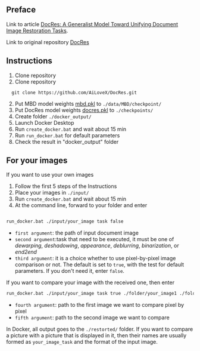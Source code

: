 ## Preface
Link to article [DocRes: A Generalist Model Toward Unifying Document Image Restoration Tasks](https://arxiv.org/abs/2405.04408).


Link to original repository [DocRes](https://github.com/zzzhang-jx/docres)


## Instructions 
1. Clone repository
1. Clone repository
```shell script
  git clone https://github.com/AiLoveX/DocRes.git
```
2. Put MBD model weights [mbd.pkl](https://1drv.ms/f/s!Ak15mSdV3Wy4iahoKckhDPVP5e2Czw?e=iClwdK) to `./data/MBD/checkpoint/`
3. Put DocRes model weights [docres.pkl](https://1drv.ms/f/s!Ak15mSdV3Wy4iahoKckhDPVP5e2Czw?e=iClwdK) to `./checkpoints/`
4. Create folder `./docker_output/`
5. Launch Docker Desktop
6. Run `create_docker.bat` and wait about 15 min
7. Run `run_docker.bat` for default parameters
8. Check the result in "docker_output" folder

## For your images 
If you want to use your own images
1. Follow the first 5 steps of the Instructions
2. Place your images in `./input/`
3. Run `create_docker.bat` and wait about 15 min
4. At the command line, forward to your folder and enter
```bash

run_docker.bat ./input/your_image task false
```
- `first argument`: the path of input document image
- `second argument`:task that need to be executed, it must be one of _dewarping_, _deshadowing_, _appearance_, _deblurring_, _binarization_, or _end2end_
- `third argument`: it is a choice whether to use pixel-by-pixel image comparison or not. The default is set to `true`, with the test for default parameters. If you don't need it, enter `false`. 

If you want to compare your image with the received one, then enter 
```bash
run_docker.bat ./input/your_image task true ./folder/your_image1 ./folder/your_image2
```
- `fourth argument`: path to the first image we want to compare pixel by pixel
- `fifth argument`: path to the second image we want to compare

In Docker, all output goes to the `./restorted/` folder. If you want to compare a picture with a picture that is displayed in it, then their names are usually formed as `your_image_task` and the format of the input image.

